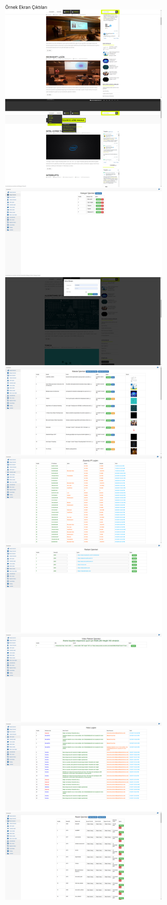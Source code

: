 Örnek Ekran Çıktıları
<img src="https://github.com/KursatCAKAL/ASP.NET-MVC/blob/master/KURSATCAKAL-AZURE-BLOG/BlogLast-1.png"/>
<img src="https://github.com/KursatCAKAL/ASP.NET-MVC/blob/master/KURSATCAKAL-AZURE-BLOG/BlogLast-2.png"/>
<img src="https://github.com/KursatCAKAL/ASP.NET-MVC/blob/master/KURSATCAKAL-AZURE-BLOG/BlogLast-3.png"/>
<img src="https://github.com/KursatCAKAL/ASP.NET-MVC/blob/master/KURSATCAKAL-AZURE-BLOG/BlogLast-4.png"/>
<img src="https://github.com/KursatCAKAL/ASP.NET-MVC/blob/master/KURSATCAKAL-AZURE-BLOG/BlogLast-5.png"/>
<img src="https://github.com/KursatCAKAL/ASP.NET-MVC/blob/master/KURSATCAKAL-AZURE-BLOG/BlogLast-6.png"/>
<img src="https://github.com/KursatCAKAL/ASP.NET-MVC/blob/master/KURSATCAKAL-AZURE-BLOG/BlogLast-7.png"/>
<img src="https://github.com/KursatCAKAL/ASP.NET-MVC/blob/master/KURSATCAKAL-AZURE-BLOG/BlogLast-8.png"/>
<img src="https://github.com/KursatCAKAL/ASP.NET-MVC/blob/master/KURSATCAKAL-AZURE-BLOG/BlogLast-9.png"/>
<img src="https://github.com/KursatCAKAL/ASP.NET-MVC/blob/master/KURSATCAKAL-AZURE-BLOG/BlogLast-10.png"/>
